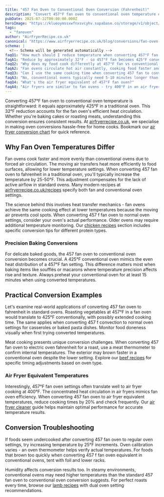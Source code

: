 ```yaml
---
title: "457 Fan Oven to Conventional Oven Conversion (Fahrenheit)"
description: "Convert 457°F fan oven to conventional oven temperature easily. Learn the exact equivalent and how to adjust recipes for perfect results every time."
pubDate: 2025-07-22T00:00:00.000Z
heroImage: "https://klueoymssxwfnxsvcyhv.supabase.co/storage/v1/object/public/Shmucket/457-fan-oven-to-conventional-oven-conversion-fahrenheit.png"
tags:
  - "fanoven"
author: "AirFryerRecipe.co.uk"
canonical: "https://www.airfryerrecipe.co.uk/blog/conversions/fan-oven-to-fahrenheit/457-fan-oven-to-conventional-oven-conversion-fahrenheit"
schema: |
  <!-- Schema will be generated automatically -->
faqQ1: "How much should I reduce temperature when converting 457°F fan oven to conventional?"
faqA1: "Reduce by approximately 32°F - so 457°F fan becomes 425°F conventional. This accounts for the fan's efficient heat circulation in modern ovens."
faqQ2: "Why does my food cook differently at 457°F fan vs conventional oven?"
faqA2: "Fan ovens circulate hot air constantly, cooking food faster and more evenly. Conventional ovens have still air, requiring slightly higher temperatures for similar results."
faqQ3: "Can I use the same cooking time when converting 457 fan to conventional oven?"
faqA3: "No, conventional ovens typically need 5-10 minutes longer than fan ovens at converted temperatures. Always check food doneness visually or with a thermometer."
faqQ4: "What's the air fryer equivalent of 457°F fan oven?"
faqA4: "Air fryers are similar to fan ovens - try 400°F in an air fryer for equivalent results to 457°F fan, but reduce cooking time by about 20%."
---
```

<p>Converting 457°F fan oven to conventional oven temperature is straightforward: it equals approximately 425°F in a traditional oven. This 32°F reduction accounts for the fan oven's efficient heat circulation. Whether you're baking cakes or roasting meats, understanding this conversion ensures consistent results. At <a href=https://www.airfryerrecipe.co.uk>airfryerrecipe.co.uk</a>, we specialise in making oven conversions hassle-free for home cooks. Bookmark our <a href=https://www.airfryerrecipe.co.uk/air-fryer-conversion-chart>air fryer conversion chart</a> for quick reference.</p>

<h2>Why Fan Oven Temperatures Differ</h2>
<p>Fan ovens cook faster and more evenly than conventional ovens due to forced air circulation. The moving air transfers heat more efficiently to food surfaces, allowing for lower temperature settings. When converting 457 fan oven to fahrenheit in a traditional oven, you'll typically increase the temperature by 25-50°F. This adjustment compensates for the lack of active airflow in standard ovens. Many modern recipes at <a href=https://www.airfryerrecipe.co.uk/recipes>airfryerrecipe.co.uk/recipes</a> specify both fan and conventional oven settings.</p>

<p>The science behind this involves heat transfer mechanics - fan ovens achieve the same cooking effect at lower temperatures because the moving air prevents cool spots. When converting 457 f fan oven to normal oven settings, consider your oven's actual performance. Older ovens may require additional temperature monitoring. Our <a href=https://www.airfryerrecipe.co.uk/recipe-category/chicken>chicken recipes</a> section includes specific conversion tips for different protein types.</p>

<h3>Precision Baking Conversions</h3>
<p>For delicate baked goods, the 457 fan oven to conventional oven conversion becomes crucial. A 425°F conventional oven mimics the even heat distribution of a 457°F fan setting. This difference matters most when baking items like soufflés or macarons where temperature precision affects rise and texture. Always preheat your conventional oven for at least 15 minutes when using converted temperatures.</p>

<h2>Practical Conversion Examples</h2>
<p>Let's examine real-world applications of converting 457 fan oven to fahrenheit in standard ovens. Roasting vegetables at 457°F in a fan oven would translate to 425°F conventionally, with possibly extended cooking time. The same applies when converting 457 f convection to normal oven settings for casseroles or baked pasta dishes. Monitor food doneness visually when first trying converted temperatures.</p>

<p>Meat cooking presents unique conversion challenges. When converting 457 fan oven to electric oven fahrenheit for a roast, use a meat thermometer to confirm internal temperatures. The exterior may brown faster in a conventional oven despite the lower setting. Explore our <a href=https://www.airfryerrecipe.co.uk/recipe-category/beef>beef recipes</a> for specific timing adjustments based on oven type.</p>

<h3>Air Fryer Equivalent Temperatures</h3>
<p>Interestingly, 457°F fan oven settings often translate well to air fryer cooking at 400°F. The concentrated heat circulation in air fryers mimics fan oven efficiency. When converting 457 fan oven to air fryer equivalent temperatures, reduce cooking times by 20% and check frequently. Our <a href=https://www.airfryerrecipe.co.uk/air-fryer-cleaner>air fryer cleaner</a> guide helps maintain optimal performance for accurate temperature results.</p>

<h2>Conversion Troubleshooting</h2>
<p>If foods seem undercooked after converting 457 fan oven to regular oven settings, try increasing temperature by 25°F increments. Oven calibration varies - an oven thermometer helps verify actual temperatures. For foods that brown too quickly when converting 457 f fan oven equivalent in conventional ovens, tent with foil and lower racks.</p>

<p>Humidity affects conversion results too. In steamy environments, conventional ovens may need higher temperatures than the standard 457 fan oven to conventional oven conversion suggests. For perfect roasts every time, browse our <a href=https://www.airfryerrecipe.co.uk/recipe-category/lamb>lamb recipes</a> with dual oven setting recommendations.</p>
